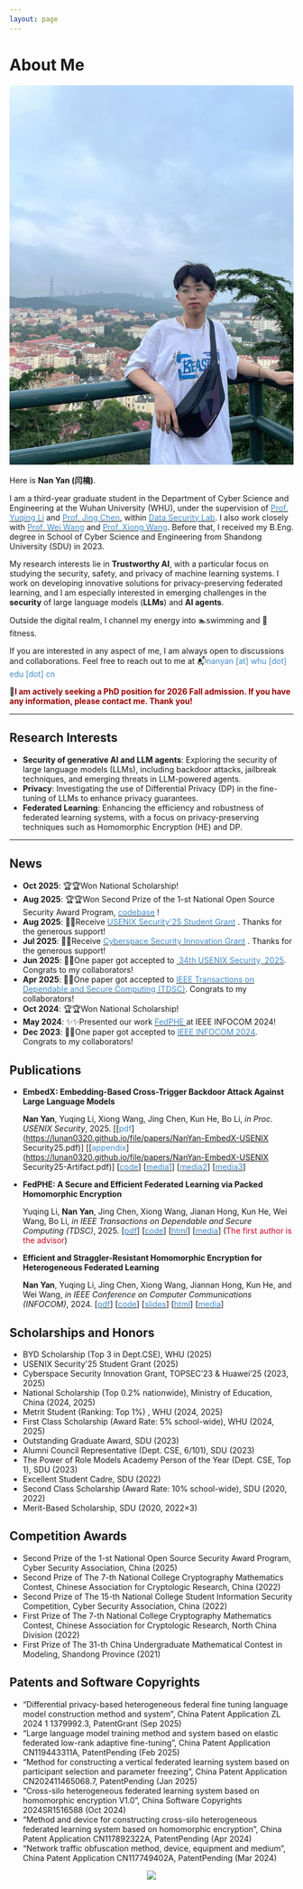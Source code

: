 ```yaml
---
layout: page
---
```


# About Me

<img src="images\photo\photo2.jpg" class="floatpic">

Here is **Nan Yan (闫楠)**.<br>

I am a third-year graduate student in the Department of Cyber Science and Engineering at the Wuhan University (WHU), under the supervision of [<font color="#428bca">Prof. Yuqing Li</font>](https://liyuqingwhu.github.io/lyq/) and [<font color="#428bca">Prof. Jing Chen</font>](https://cse.whu.edu.cn/info/1101/1784.htm), within [<font color="#428bca">Data Security Lab</font>](https://datasec.whu.edu.cn/). I also work closely with [<font color="#428bca">Prof. Wei Wang</font>](https://www.cse.ust.hk/~weiwa/)  and [<font color="#428bca">Prof. Xiong Wang</font>](https://wangxionghome.github.io/). Before that, I received my B.Eng. degree in School of Cyber Science and Engineering from Shandong University (SDU) in 2023.

My research interests lie in **Trustworthy AI**, with a particular focus on studying the security, safety, and privacy of machine learning systems. I work on developing innovative solutions for privacy-preserving federated learning, and I am especially interested in emerging challenges in the **security** of large language models (**LLMs**) and **AI agents**.

Outside the digital realm, I channel my energy into 🏊swimming and 💪fitness.

If you are interested in any aspect of me, I am always open to discussions and collaborations. Feel free to reach out to me at  📬<font color="#428bca">nanyan [at] whu [dot] edu [dot] cn</font> 

📌**<font color="#990000">I am actively seeking a PhD position for 2026 Fall admission. If you have any information, please contact me. Thank you!</font>**

---

## Research Interests

- **Security of generative AI and LLM agents**: Exploring the security of large language models (LLMs), including backdoor attacks, jailbreak techniques, and emerging threats in LLM-powered agents.
- **Privacy**: Investigating the use of Differential Privacy (DP) in the fine-tuning of LLMs to enhance privacy guarantees.
- **Federated Learning**: Enhancing the efficiency and robustness of federated learning systems, with a focus on privacy-preserving techniques such as Homomorphic Encryption (HE) and DP.

---

## News 

- **Oct 2025**: 🏆🏆Won National Scholarship!
- **Aug 2025**: 🏆🏆Won Second Prize of the 1-st National Open Source Security Award Program, [<font color="#428bca">codebase</font>](https://github.com/lunan0320/Pioneer) !
- **Aug 2025**: 🎉🎉Receive [<font color="#428bca">USENIX Security'25 Student Grant</font>](https://www.usenix.org/conference/usenixsecurity25/grants) . Thanks for the generous support!
- **Jul 2025**: 🎉🎉Receive [<font color="#428bca">Cyberspace Security Innovation Grant</font>](https://zzjh.org.cn/#/) . Thanks for the generous support!
- **Jun 2025**: 🎉🎉One paper got accepted to [<font color="#428bca"> 34th USENIX Security, 2025</font>](https://www.usenix.org/conference/usenixsecurity25). Congrats to my collaborators!
- **Apr 2025**: 🎉🎉One paper got accepted to [<font color="#428bca"> IEEE Transactions on Dependable and Secure Computing (TDSC)</font>](https://ieeexplore.ieee.org/xpl/aboutJournal.jsp?punumber=8858). Congrats to my collaborators!
- **Oct 2024**: 🏆🏆Won National Scholarship!
- **May 2024**: ✨✨Presented our work [<font color="#428bca">FedPHE</font> ](https://ieeexplore.ieee.org/abstract/document/10621440) at IEEE INFOCOM 2024!
- **Dec 2023**: 🎉🎉One paper got accepted to [<font color="#428bca">IEEE INFOCOM 2024</font>](https://infocom2024.ieee-infocom.org/). Congrats to my collaborators!

## Publications

- **EmbedX: Embedding-Based Cross-Trigger Backdoor Attack Against Large Language Models**

  **Nan Yan**, Yuqing Li, Xiong Wang, Jing Chen, Kun He, Bo Li, *in Proc. USENIX Security*, 2025. [[<font color="#428bca">pdf</font>](https://lunan0320.github.io/file/papers/NanYan-EmbedX-USENIX Security25.pdf)] [[<font color="#428bca">appendix</font>](https://lunan0320.github.io/file/papers/NanYan-EmbedX-USENIX Security25-Artifact.pdf)] [[<font color="#428bca">code</font>](https://github.com/lunan0320/EmbedX)] [[<font color="#428bca">media1</font>](https://mp.weixin.qq.com/s/HXNWzYXjpwvp0jdKn38XaA)] [[<font color="#428bca">media2</font>](https://news.whu.edu.cn/info/1015/483347.htm)] [[<font color="#428bca">media3</font>](https://mp.weixin.qq.com/s/xZT-dVgy0cAg3s_CjqWcEw)]

- **FedPHE: A Secure and Efficient Federated Learning via Packed Homomorphic Encryption**

  Yuqing Li, **Nan Yan**, Jing Chen, Xiong Wang, Jianan Hong, Kun He, Wei Wang, Bo Li, *in IEEE Transactions on Dependable and Secure Computing (TDSC)*, 2025. [[<font color="#428bca">pdf</font>](https://lunan0320.github.io/file/papers/NanYan-FedPHE-TDSC25.pdf)] [[<font color="#428bca">code</font>](https://github.com/lunan0320/FedPHE)] [[<font color="#428bca">html</font>](https://ieeexplore.ieee.org/abstract/document/10989521)]  [[<font color="#428bca">media</font>](https://mp.weixin.qq.com/s/PbtUnfAdehsoR-ZfR8Y1ew)] (<font color="#cc011f">The first author is the advisor</font>)

- **Efficient and Straggler-Resistant Homomorphic Encryption for Heterogeneous Federated Learning**

  **Nan Yan**, Yuqing Li, Jing Chen, Xiong Wang, Jiannan Hong, Kun He, and Wei Wang, *in IEEE Conference on Computer Communications (INFOCOM)*, 2024. [[<font color="#428bca">pdf</font>](https://lunan0320.github.io/file/papers/NanYan-INFOCOM24.pdf)] [[<font color="#428bca">code</font>](https://github.com/lunan0320/FedPHE)] [[<font color="#428bca">slides</font>](https://lunan0320.github.io/file/papers/NanYan-INFOCOM24-slides.pdf)] [[<font color="#428bca">html</font>](https://ieeexplore.ieee.org/document/10621440)] [[<font color="#428bca">media</font>](https://mp.weixin.qq.com/s/XoV_rBOEaz9ruhvX6h6Ztw)]

<!--Experiences **Research Intern**, Rice University, working with [<font color="#428bca">Prof. Jiarong Xing</font>](https://jxing.me/), 2025 Project: Agent security  **Research Intern**, Pennsylvania State University, working with [<font color="#428bca">Prof. Peng Liu</font>](https://s2.ist.psu.edu/pliu/), 2025Project: Static code analysis of agent memory -->


##  Scholarships and Honors

- BYD Scholarship (Top 3 in Dept.CSE), WHU (2025)
- USENIX Security'25 Student Grant (2025)
- Cyberspace Security Innovation Grant, TOPSEC’23 & Huawei’25 (2023, 2025)
- National Scholarship (Top 0.2% nationwide), Ministry of Education, China (2024, 2025)
- Metrit Student (Ranking: Top 1%) , WHU (2024, 2025)
-  First Class Scholarship (Award Rate: 5% school-wide), WHU (2024, 2025)
- Outstanding Graduate Award, SDU (2023)
- Alumni Council Representative (Dept. CSE, 6/101), SDU (2023)
- The Power of Role Models Academy Person of the Year (Dept. CSE, Top 1), SDU (2023)
-  Excellent Student Cadre, SDU (2022)
- Second Class Scholarship (Award Rate: 10% school-wide), SDU (2020, 2022)
- Merit-Based Scholarship, SDU (2020, 2022×3)

##  Competition Awards

- Second Prize of the 1-st National Open Source Security Award Program, Cyber Security Association, China (2025)
- Second Prize of The 7-th National College Cryptography Mathematics Contest, Chinese Association for Cryptologic Research, China (2022)
- Second Prize of The 15-th National College Student Information Security Competition, Cyber Security Association, China (2022)
- First Prize of The 7-th National College Cryptography Mathematics Contest, Chinese Association for Cryptologic Research, North China Division (2022)
- First Prize of The 31-th China Undergraduate Mathematical Contest in Modeling, Shandong Province (2021)

##  Patents and Software Copyrights

- &ldquo;Differential privacy-based heterogeneous federal fine tuning language model construction method and system&rdquo;, China Patent Application ZL 2024 1 1379992.3, PatentGrant (Sep 2025)
- “Large language model training method and system based on elastic federated low-rank adaptive fine-tuning&rdquo;, China Patent Application CN119443311A, PatentPending (Feb 2025)
- &ldquo;Method for constructing a vertical federated learning system based on participant selection and parameter freezing&rdquo;, China Patent Application CN202411465068.7, PatentPending (Jan 2025)
- &ldquo;Cross-silo heterogeneous federated learning system based on homomorphic encryption V1.0&rdquo;, China Software Copyrights 2024SR1516588 (Oct 2024)
- &ldquo;Method and device for constructing cross-silo heterogeneous federated learning system based on homomorphic encryption&rdquo;, China Patent Application CN117892322A, PatentPending (Apr 2024)
- &ldquo;Network traffic obfuscation method, device, equipment and medium&rdquo;, China Patent Application CN117749402A, PatentPending (Mar 2024)

<div style="text-align: center;">
  <a href="https://clustrmaps.com/site/1c589" title="ClustrMaps"><img src="//www.clustrmaps.com/map_v2.png?d=SyeUVfbLgTPj_Jd0Sk1e10UKgOSeqim_lijx_SJdDeA&cl=ffffff&t=tt" /></a >
</div>